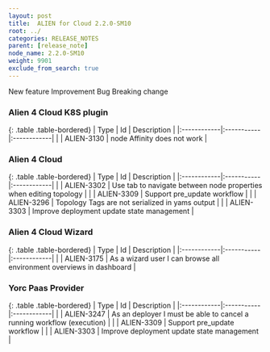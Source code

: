 ```yaml
---
layout: post
title:  ALIEN for Cloud 2.2.0-SM10
root: ../
categories: RELEASE_NOTES
parent: [release_note]
node_name: 2.2.0-SM10
weight: 9901
exclude_from_search: true
---
```





<i class="fa fa-plus text-success"></i> New feature <i class="fa fa-level-up text-primary"></i> Improvement  <i class="fa fa-bug text-danger"></i> Bug <i class="fa fa-exclamation-triangle text-warning"></i> Breaking change


### Alien 4 Cloud K8S plugin



  {: .table .table-bordered}
  | Type        | Id         | Description |
  |:------------|:-----------|:------------|
        |  <i class="fa fa-bug text-danger"></i> | ALIEN-3130 | node Affinity does not work  |
  


### Alien 4 Cloud



  {: .table .table-bordered}
  | Type        | Id         | Description |
  |:------------|:-----------|:------------|
    |  <i class="fa fa-plus text-success"></i> | ALIEN-3302 | Use tab to navigate between node properties when editing topology  |
    |  <i class="fa fa-plus text-success"></i> | ALIEN-3309 | Support pre_update workflow  |
        |  <i class="fa fa-bug text-danger"></i> | ALIEN-3296 | Topology Tags are not serialized in yams output  |
    |  <i class="fa fa-bug text-danger"></i> | ALIEN-3303 | Improve deployment update state management  |
  


### Alien 4 Cloud Wizard



  {: .table .table-bordered}
  | Type        | Id         | Description |
  |:------------|:-----------|:------------|
    |  <i class="fa fa-plus text-success"></i> | ALIEN-3175 | As a wizard user I can browse all environment overviews in dashboard  |
      


### Yorc Paas Provider



  {: .table .table-bordered}
  | Type        | Id         | Description |
  |:------------|:-----------|:------------|
    |  <i class="fa fa-plus text-success"></i> | ALIEN-3247 | As an deployer I must be able to cancel a running workflow (execution)  |
    |  <i class="fa fa-plus text-success"></i> | ALIEN-3309 | Support pre_update workflow  |
        |  <i class="fa fa-bug text-danger"></i> | ALIEN-3303 | Improve deployment update state management  |
  

